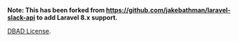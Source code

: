 **Note: This has been forked from https://github.com/jakebathman/laravel-slack-api to add Laravel 8.x support.**

[DBAD License](https://dbad-license.org).
